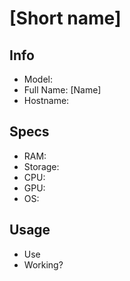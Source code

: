 # [Short name]
## Info
- Model:
- Full Name: [Name]
- Hostname:

## Specs
- RAM:
- Storage:
- CPU:
- GPU:
- OS:

## Usage
- Use
- Working?
